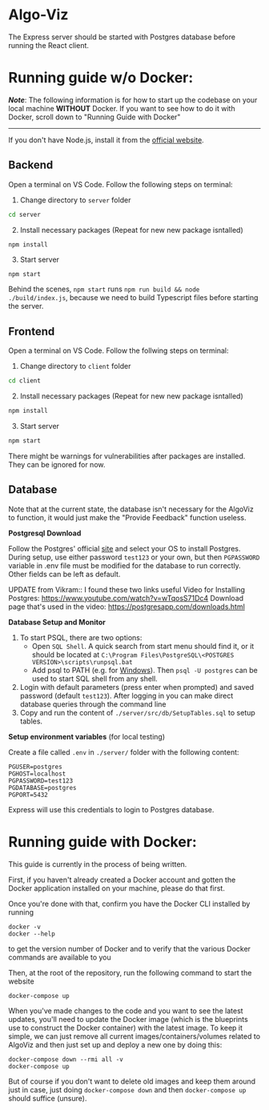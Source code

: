 # **Algo-Viz**

The Express server should be started with Postgres database before running the React client.

# Running guide w/o Docker:

***Note***: The following information is for how to start up the codebase on your local machine **WITHOUT** Docker. If you want to see how to do it with Docker, scroll down to "Running Guide with Docker"

---

If you don't have Node.js, install it from the [official website](https://nodejs.org/en/).

## Backend

Open a terminal on VS Code. Follow the following steps on terminal:

1. Change directory to `server` folder

```cmd
cd server
```

2. Install necessary packages (Repeat for new new package isntalled)

```cmd
npm install
```

3. Start server

```
npm start
```
Behind the scenes, `npm start` runs `npm run build && node ./build/index.js`, because we need to build Typescript files before starting the server.

## Frontend

Open a terminal on VS Code. Follow the follwing steps on terminal:

1. Change directory to `client` folder

```cmd
cd client
```

2. Install necessary packages (Repeat for new new package isntalled)

```cmd
npm install
```

3. Start server

```cmd
npm start
```

There might be warnings for vulnerabilities after packages are installed. They can be ignored for now.

## Database

Note that at the current state, the database isn't necessary for the AlgoViz to function, it would just make the "Provide Feedback" function useless.

**Postgresql Download**

Follow the Postgres' official [site](https://www.postgresql.org/download/) and select your OS to install Postgres. During setup, use either password `test123` or your own, but then `PGPASSWORD` variable in .env file must be modified for the database to run correctly. Other fields can be left as default.

UPDATE from Vikram:: I found these two links useful
Video for Installing Postgres: https://www.youtube.com/watch?v=wTqosS71Dc4
Download page that's used in the video: https://postgresapp.com/downloads.html

**Database Setup and Monitor**

1. To start PSQL, there are two options:
    - Open `SQL Shell`. A quick search from start menu should find it, or it should be located at `C:\Program Files\PostgreSQL\<POSTGRES VERSION>\scripts\runpsql.bat`
    - Add psql to PATH (e.g. for [Windows](https://blog.sqlbackupandftp.com/setting-windows-path-for-postgres-tools)). Then `psql -U postgres` can be used to start SQL shell from any shell.
2. Login with default parameters (press enter when prompted) and saved password (default `test123`). After logging in you can make direct database queries through the command line
3. Copy and run the content of `./server/src/db/SetupTables.sql` to setup tables.

**Setup environment variables** (for local testing)

Create a file called `.env` in `./server/` folder with the following content:

```
PGUSER=postgres
PGHOST=localhost
PGPASSWORD=test123
PGDATABASE=postgres
PGPORT=5432
```

Express will use this credentials to login to Postgres database.

# Running guide **with** Docker:

This guide is currently in the process of being written.

First, if you haven't already created a Docker account and gotten the Docker application installed on your machine, please do that first.

Once you're done with that, confirm you have the Docker CLI installed by running

```
docker -v
docker --help
```
to get the version number of Docker and to verify that the various Docker commands are available to you


Then, at the root of the repository, run the following command to start the website
```
docker-compose up
```

When you've made changes to the code and you want to see the latest updates, you'll need to update the Docker image (which is the blueprints use to construct the Docker container) with the latest image. To keep it simple, we can just remove all current images/containers/volumes related to AlgoViz and then just set up and deploy a new one by doing this:

```
docker-compose down --rmi all -v
docker-compose up
```

But of course if you don't want to delete old images and keep them around just in case, just doing `docker-compose down` and then `docker-compose up` should suffice (unsure).

